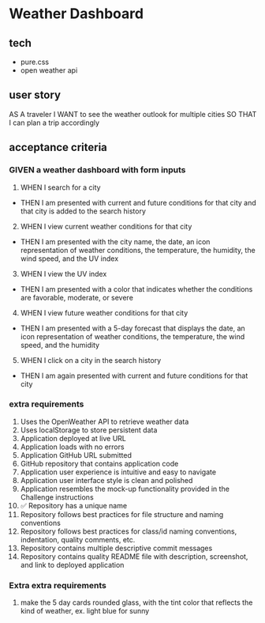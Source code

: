 # Weather Dashboard

## tech
- pure.css
- open weather api

## user story

AS A traveler
I WANT to see the weather outlook for multiple cities
SO THAT I can plan a trip accordingly

## acceptance criteria

### GIVEN a weather dashboard with form inputs
1. WHEN I search for a city
- THEN I am presented with current and future conditions for that city and that city is added to the search history
2. WHEN I view current weather conditions for that city
- THEN I am presented with the city name, the date, an icon representation of weather conditions, the temperature, the humidity, the wind speed, and the UV index
3. WHEN I view the UV index
- THEN I am presented with a color that indicates whether the conditions are favorable, moderate, or severe
4. WHEN I view future weather conditions for that city
- THEN I am presented with a 5-day forecast that displays the date, an icon representation of weather conditions, the temperature, the wind speed, and the humidity
5. WHEN I click on a city in the search history
- THEN I am again presented with current and future conditions for that city

### extra requirements

1. Uses the OpenWeather API to retrieve weather data
1. Uses localStorage to store persistent data
1. Application deployed at live URL
1. Application loads with no errors
1. Application GitHub URL submitted
1. GitHub repository that contains application code
1. Application user experience is intuitive and easy to navigate
1. Application user interface style is clean and polished
1. Application resembles the mock-up functionality provided in the Challenge instructions
1. ✅ Repository has a unique name
1. Repository follows best practices for file structure and naming conventions
1. Repository follows best practices for class/id naming conventions, indentation, quality comments, etc.
1. Repository contains multiple descriptive commit messages
1. Repository contains quality README file with description, screenshot, and link to deployed application

### Extra extra requirements

1. make the 5 day cards rounded glass, with the tint color that reflects the kind of weather, ex. light blue for sunny